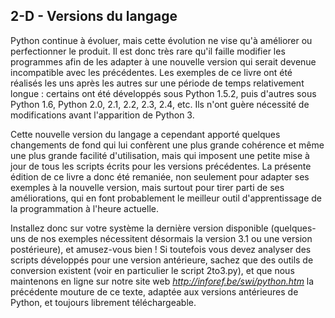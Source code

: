 ## 2-D - Versions du langage

Python continue à évoluer, mais cette évolution ne vise qu'à améliorer
ou perfectionner le produit. Il est donc très rare qu'il faille modifier
les programmes afin de les adapter à une nouvelle version qui serait
devenue incompatible avec les précédentes. Les exemples de ce livre ont
été réalisés les uns après les autres sur une période de temps
relativement longue : certains ont été développés sous Python 1.5.2,
puis d'autres sous Python 1.6, Python 2.0, 2.1, 2.2, 2.3, 2.4, etc. Ils
n'ont guère nécessité de modifications avant l'apparition de Python 3.

Cette nouvelle version du langage a cependant apporté quelques
changements de fond qui lui confèrent une plus grande cohérence et même
une plus grande facilité d'utilisation, mais qui imposent une petite
mise à jour de tous les scripts écrits pour les versions précédentes. La
présente édition de ce livre a donc été remaniée, non seulement pour
adapter ses exemples à la nouvelle version, mais surtout pour tirer
parti de ses améliorations, qui en font probablement le meilleur outil
d'apprentissage de la programmation à l'heure actuelle.

Installez donc sur votre système la dernière version disponible
(quelques-uns de nos exemples nécessitent désormais la version 3.1 ou
une version postérieure), et amusez-vous bien ! Si toutefois vous devez
analyser des scripts développés pour une version antérieure, sachez que
des outils de conversion existent (voir en particulier le script
2to3.py), et que nous maintenons en ligne sur notre site web
*http://inforef.be/swi/python.htm* la précédente mouture de ce texte,
adaptée aux versions antérieures de Python, et toujours librement
téléchargeable.

